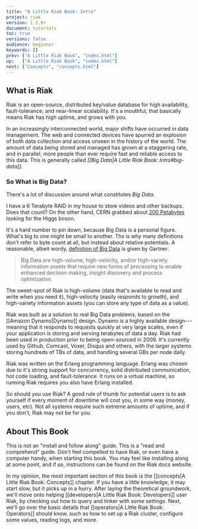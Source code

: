 ```yaml
---
title: "A Little Riak Book: Intro"
project: riak
version: 1.2.0+
document: tutorials
toc: true
versions: false
audience: beginner
keywords: []
prev: ["A Little Riak Book", "index.html"]
up:   ["A Little Riak Book", "index.html"]
next: ["Concepts", "concepts.html"]
---
```


<!-- As current users will tell you, Riak "just works". This is a testament to Riak's design, but has the downside where you can run a cluster for quite a long time without knowing how it works. This short manual is an attempt at resolving that conflict.
 -->

## What is Riak

Riak is an open-source, distributed key/value database for high availability, fault-tolerance, and near-linear scalability. It's a mouthful, that basically means Riak has high uptime, and grows with you.

<!-- Data has become more available, more valuable in the aggregate, and easier to access. -->

In an increasingly interconnected world, major shifts have occurred in data management. The web and connected devices have spurred an explosion of both data collection and access unseen in the history of the world. The amount of data being stored and managed has grown at a staggering rate, and in parallel, more people than ever require fast and reliable access to this data. This is generally called *[[Big Data|A Little Riak Book: Intro#big-data]]*.

<aside id="big-data" class="sidebar"><h3>So What is Big Data?</h3>

There's a lot of discussion around what constitutes <em>Big Data</em>.

I have a 6 Terabyte RAID in my house to store videos and other backups. Does that count? On the other hand, CERN grabbed about [200 Petabytes](http://www.itbusinessedge.com/cm/blogs/lawson/the-big-data-software-problem-behind-cerns-higgs-boson-hunt/?cs=50736) looking for the Higgs boson.

It's a hard number to pin down, because Big Data is a personal figure. What's big to one might be small to another. Ths is why many definitions don't refer to byte count at all, but instead about relative potentials. A reasonable, albeit wordy, [definition of Big Data](http://www.gartner.com/DisplayDocument?ref=clientFriendlyUrl&id=2057415) is given by Gartner.

<blockquote>Big Data are high-volume, high-velocity, and/or high-variety information assets that require new forms of processing to enable enhanced decision making, insight discovery and process optimization.</blockquote>
</aside>

The sweet-spot of Riak is high-volume (data that's available to read and write when you need it), high-velocity (easily responds to growth), and high-variety information assets (you can store any type of data as a value).

<!-- But Riak was also built to be easy to operate and remain highly available at all times, while respecting the reality of consistency tradeoffs at scale. -->

Riak was built as a solution to real Big Data problems, based on the [[Amazon Dynamo|Dynamo]] design. Dynamo is a highly available design---meaning that it responds to requests quickly at very large scales, even if your application is storing and serving terabytes of data a day. Riak had been used in production prior to being open-sourced in 2009. It's currently used by Github, Comcast, Voxer, Disqus and others, with the larger systems storing hundreds of TBs of data, and handling several GBs per node daily.

Riak was written on the Erlang programming language. Erlang was chosen due to it's strong support for concurrency, solid distributed communication, hot code loading, and fault-tolerance. It runs on a virtual machine, so running Riak requires you also have Erlang installed.

So should you use Riak? A good rule of thumb for potential users is to ask yourself if every moment of downtime will cost you, in some way (money, users, etc). Not all systems require such extreme amounts of uptime, and if you don't, Riak may not be for you.

## About This Book

This is not an "install and follow along" guide. This is a "read and comprehend" guide. Don't feel compelled to have Riak, or even have a computer handy, when starting this book. You may feel like installing along at some point, and if so, instructions can be found on the Riak docs website.

In my opinion, the most important section of this book is the [[concepts|A Little Riak Book: Concepts]] chapter. If you have a little knowledge, it may start slow, but it picks up in a hurry. After laying the theoretical groundwork, we'll move onto helping [[developers|A Little Riak Book: Developers]] user Riak, by checking out how to query and tinker with some settings. Next, we'll go over the basic details that [[operators|A Little Riak Book: Operators]] should know, such as how to set up a Riak cluster, configure some values, reading logs, and more.
